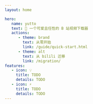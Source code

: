 ```yaml
---
layout: home

hero:
   name: yutto
   text: 🧊 一个可爱且任性的 B 站视频下载器
   actions:
      - theme: brand
        text: 从零开始
        link: /guide/quick-start.html
      - theme: alt
        text: 从 bilili 迁移
        link: /migration/
features:
   - icon: 💡
     title: TODO
     details: TODO
   - icon: ⚡️
     title: TODO
     details: TODO
---
```

